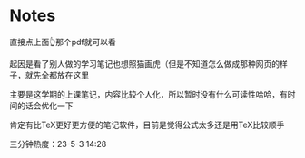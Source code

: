 # Notes
直接点上面👆那个pdf就可以看

起因是看了别人做的学习笔记也想照猫画虎（但是不知道怎么做成那种网页的样子，就先全都放在这里

主要是这学期的上课笔记，内容比较个人化，所以暂时没有什么可读性哈哈，有时间的话会优化一下

肯定有比TeX更好更方便的笔记软件，目前是觉得公式太多还是用TeX比较顺手

三分钟热度：23-5-3 14:28

